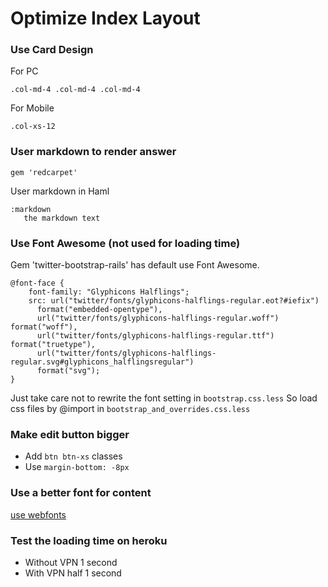 Optimize Index Layout
===

### Use Card Design

For PC

    .col-md-4 .col-md-4 .col-md-4

For Mobile

    .col-xs-12

### User markdown to render answer

    gem 'redcarpet'

User markdown in Haml

    :markdown
       the markdown text

### Use Font Awesome (not used for loading time)
Gem 'twitter-bootstrap-rails' has default use Font Awesome.

    @font-face {
        font-family: "Glyphicons Halflings";
        src: url("twitter/fonts/glyphicons-halflings-regular.eot?#iefix")
          format("embedded-opentype"),
          url("twitter/fonts/glyphicons-halflings-regular.woff") format("woff"),
          url("twitter/fonts/glyphicons-halflings-regular.ttf") format("truetype"),
          url("twitter/fonts/glyphicons-halflings-regular.svg#glyphicons_halflingsregular")
          format("svg");
    }

Just take care not to rewrite the font setting in `bootstrap.css.less`
So load css files by @import in `bootstrap_and_overrides.css.less`

### Make edit button bigger
+ Add `btn btn-xs` classes
+ Use `margin-bottom: -8px`

### Use a better font for content
[use webfonts](http://www.fontspring.com/support/installing_webfonts/how-do-i-use-the-webfonts)

### Test the loading time on heroku
+ Without VPN 1 second
+ With VPN half 1 second

